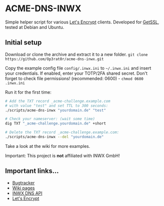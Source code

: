 # ACME-DNS-INWX
Simple helper script for various [Let's Encrypt][1] clients.
Developed for [GetSSL][2], tested at Debian and Ubuntu.

## Initial setup
Download or clone the archive and extract it to a new folder.
`git clone https://github.com/Op3rat0r/acme-dns-inwx.git`

Copy the example config file `config/.inwx.ini` to `~/.inwx.ini` and
insert your credentials. If enabled, enter your TOTP/2FA shared secret.
Don't forget to check file permissions! (recommended: 0600) - `chmod 0600 .inwx.ini`

Run it for the first time:

```bash
# Add the TXT record _acme-challenge.example.com
# with value "test" and set TTL to 300 seconds:
./scripts/acme-dns-inwx "yourdomain.de" "test"

# Check your nameserver: (wait some time)
dig TXT "_acme-challenge.yourdomain.de" +short

# Delete the TXT record _acme-challenge.example.com:
./scripts/acme-dns-inwx --del "yourdomain.de"
```

Take a look at the wiki for more examples.

Important: This project is **not** affiliated with INWX GmbH!

## Important links...
* [Bugtracker](https://github.com/Op3rat0r/acme-dns-inwx/issues)
* [Wiki pages](https://github.com/Op3rat0r/acme-dns-inwx/wiki)
* [INWX DNS API](https://www.inwx.com/en/offer/api)
* [Let's Encrypt](https://letsencrypt.org/)

[1]: https://letsencrypt.org/docs/client-options/
[2]: https://github.com/srvrco/getssl
